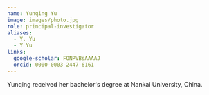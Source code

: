 ```yaml
---
name: Yunqing Yu
image: images/photo.jpg
role: principal-investigator
aliases:
  - Y. Yu
  - Y Yu
links:
  google-scholar: FONPVBsAAAAJ
  orcid: 0000-0003-2447-6161
---
```


Yunqing received her bachelor's degree at Nankai University, China. 
